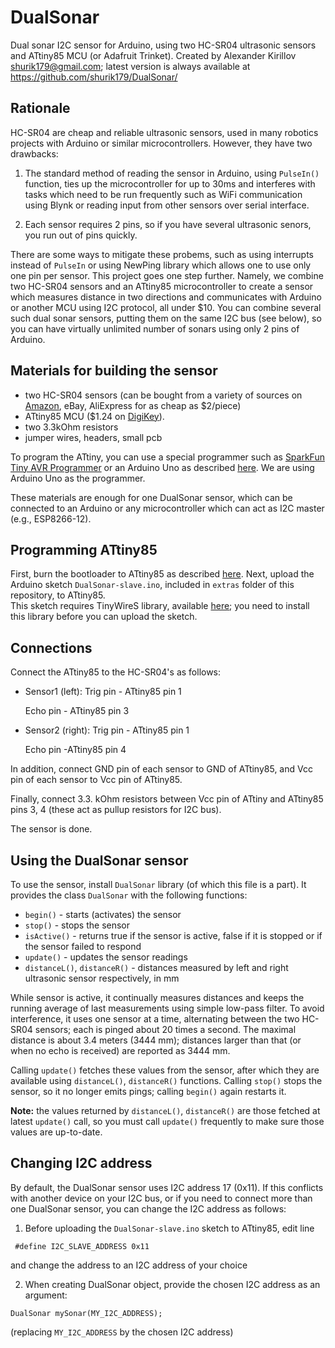 # DualSonar
Dual sonar I2C sensor for Arduino, using two HC-SR04 ultrasonic sensors and ATtiny85 MCU (or Adafruit Trinket).
Created by Alexander Kirillov <shurik179@gmail.com>; latest version is always available at https://github.com/shurik179/DualSonar/
## Rationale
HC-SR04 are cheap and reliable ultrasonic sensors, used in many robotics projects with Arduino or similar microcontrollers. However, they have two drawbacks:

 1. The standard method of reading the sensor in Arduino, using `PulseIn()` function, ties up the microcontroller for up to 30ms and interferes with tasks which need to be run frequently such as WiFi communication using Blynk or reading input from other sensors over serial interface.

 2. Each sensor requires 2 pins, so if you have several ultrasonic senors, you run out of pins quickly.

There are some ways to mitigate these probems, such as using interrupts instead of `PulseIn` or using NewPing library which allows one to use only one pin per sensor. This project goes one step further. Namely, we combine two HC-SR04 sensors and an ATtiny85 microcontroller to create a sensor which measures distance in two directions and communicates with Arduino or another MCU using I2C protocol, all under $10. 
You can combine several such dual sonar sensors, putting them on the same I2C bus (see below), so you can have virtually unlimited number of sonars using only 2 pins of Arduino.
## Materials for building the sensor
- two HC-SR04 sensors (can be bought from a variety of sources on [Amazon](https://www.amazon.com/s/ref=nb_sb_noss_2?url=search-alias%3Daps&field-keywords=hc-sr04), eBay, AliExpress for as cheap as $2/piece)
- ATtiny85 MCU ($1.24 on [DigiKey](https://www.digikey.com/product-detail/en/microchip-technology/ATTINY85-20PU/ATTINY85-20PU-ND/735469)). 
 - two 3.3kOhm resistors
- jumper wires, headers, small pcb

To program the ATtiny, you can use a special programmer such as [SparkFun Tiny AVR Programmer](https://www.sparkfun.com/products/11801) or an Arduino Uno as described [here](https://www.hackster.io/arjun/programming-attiny85-with-arduino-uno-afb829). We are using Arduino Uno as the programmer. 

These materials are enough for one DualSonar sensor, which can be connected to an Arduino or any microcontroller which can act as I2C master (e.g., ESP8266-12).

## Programming ATtiny85
First, burn the bootloader to ATtiny85 as  described [here](https://www.hackster.io/arjun/programming-attiny85-with-arduino-uno-afb829). 
Next,  upload the Arduino sketch `DualSonar-slave.ino`, included in `extras` folder of this repository, to ATtiny85.   
  This sketch requires TinyWireS library, available [here](https://github.com/rambo/TinyWire); you need to install this library before you can upload the sketch. 

## Connections
Connect the ATtiny85 to the HC-SR04's as follows:
- Sensor1 (left): Trig pin - ATtiny85 pin 1

    Echo pin - ATtiny85 pin 3
- Sensor2 (right): Trig pin - ATtiny85 pin 1
    
    Echo pin -ATtiny85 pin 4
    
In addition, connect GND pin of each sensor to GND of ATtiny85, and Vcc pin of each sensor to Vcc pin of ATtiny85.

Finally, connect 3.3. kOhm resistors between Vcc pin of ATtiny and ATtiny85 pins 3, 4 (these act as pullup resistors for I2C bus). 

The sensor is done.

## Using the DualSonar sensor
To use the sensor, install `DualSonar` library (of which this file is a part). It provides the class `DualSonar` with the following functions:

 - `begin()` - starts (activates) the sensor 
 - `stop()` - stops the sensor
 - `isActive()` - returns true if the sensor is active, false if it is stopped or if the sensor failed to respond
 - `update()` - updates the sensor readings
 - `distanceL()`, `distanceR()` - distances measured by left and right ultrasonic sensor respectively, in mm
 
While sensor is active, it continually measures distances and keeps the running average of last measurements using simple low-pass filter. To avoid interference, it uses one sensor at a time, alternating between the two HC-SR04 sensors; each is pinged about 20 times a second. The maximal distance is about 3.4 meters (3444 mm); distances larger than that (or when  no  echo is received) are reported as 3444 mm. 
 
 Calling `update()` fetches these values from the sensor, after which they are available using `distanceL()`, `distanceR()` functions. Calling `stop()` stops the sensor, so it no longer emits pings; calling `begin()` again restarts it.
 
 **Note:** the values returned by `distanceL()`, `distanceR()` are those fetched at latest `update()` call, so you must call `update()` frequently to make sure those values are up-to-date.  

## Changing I2C address
By default, the DualSonar sensor uses I2C address 17 (0x11). If this conflicts with another device on your I2C bus, or if you need to connect more than one DualSonar sensor, you can change the I2C address as follows:
 1. Before uploading the `DualSonar-slave.ino` sketch to ATtiny85, edit line 
```
 #define I2C_SLAVE_ADDRESS 0x11 
 ```
 and change the address to an I2C address of your choice
 
 2. When creating DualSonar object, provide the chosen I2C address as an argument:
 
 ```
 DualSonar mySonar(MY_I2C_ADDRESS);
 ```

(replacing `MY_I2C_ADDRESS` by the chosen I2C address)
